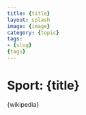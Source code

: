 ```yaml
---
title: {title}
layout: splash
image: {image}
category: {topic}
tags:
- {slug}
{tags}
---
```

# Sport: {title}

{wikipedia}

